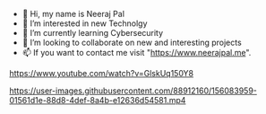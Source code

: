 - 👋 Hi, my name is Neeraj Pal
- 👀 I’m interested in new Technolgy
- 🌱 I’m currently learning Cybersecurity
- 💞️ I’m looking to collaborate on new and interesting projects 
- 📫 If you want to contact me visit "https://www.neerajpal.me".


https://www.youtube.com/watch?v=GlskUq150Y8

https://user-images.githubusercontent.com/88912160/156083959-01561d1e-88d8-4def-8a4b-e12636d54581.mp4



<!---
neerajap-01/neerajap-01 is a ✨ special ✨ repository because its `README.md` (this file) appears on your GitHub profile.
You can click the Preview link to take a look at your changes.
--->
